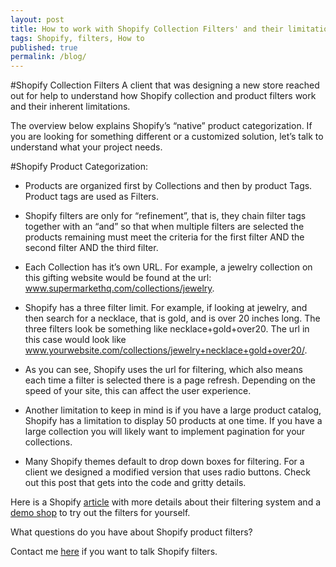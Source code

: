 ```yaml
---
layout: post
title: How to work with Shopify Collection Filters' and their limitations
tags: Shopify, filters, How to
published: true
permalink: /blog/
---
```


#Shopify Collection Filters
A client that was designing a new store reached out for help to understand how Shopify collection and product filters work and their inherent limitations.

The overview below explains Shopify’s “native” product categorization. If you are looking for something different or a customized solution, let’s talk to understand what your project needs.

#Shopify Product Categorization:

* Products are organized first by Collections and then by product Tags. Product tags are used as Filters.

* Shopify filters are only for “refinement”, that is, they chain filter tags together with an “and” so that when multiple filters are selected the products remaining must meet the criteria for the first filter AND the second filter AND the third filter.

* Each Collection has it’s own URL. For example, a jewelry collection on this gifting website would be found at the url: www.supermarkethq.com/collections/jewelry.

* Shopify has a three filter limit. For example, if looking at jewelry, and then search for a necklace, that is gold, and is over 20 inches long. The three filters look be something like necklace+gold+over20. The url in this case would look like www.yourwebsite.com/collections/jewelry+necklace+gold+over20/.

* As you can see, Shopify uses the url for filtering, which also means each time a filter is selected there is a page refresh. Depending on the speed of your site, this can affect the user experience.

* Another limitation to keep in mind is if you have a large product catalog, Shopify has a limitation to display 50 products at one time. If you have a large collection you will likely want to implement pagination for your collections.

* Many Shopify themes default to drop down boxes for filtering. For a client we designed a modified version that uses radio buttons. Check out this post that gets into the code and gritty details.

Here is a Shopify [article](https://docs.shopify.com/support/your-store/collections/filtering-a-collection-with-multiple-tag-drop-down) with more details about their filtering system and a [demo shop](http://satterfield-pfeffer5655.myshopify.com/collections/all) to try out the filters for yourself.

What questions do you have about Shopify product filters?

Contact me [here](/contact) if you want to talk Shopify filters.   
